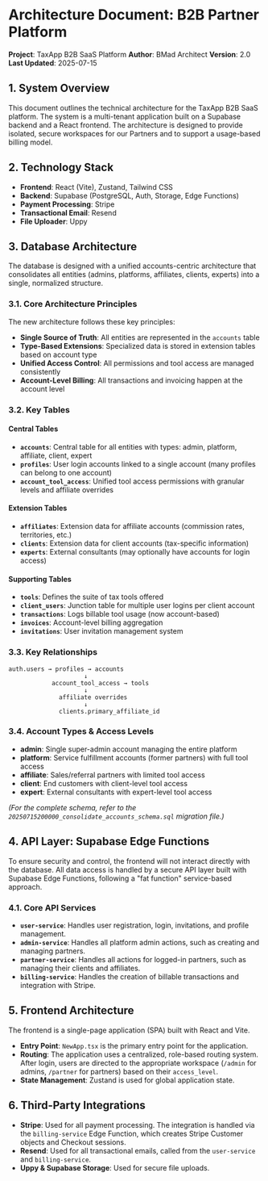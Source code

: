 # Architecture Document: B2B Partner Platform

**Project**: TaxApp B2B SaaS Platform
**Author**: BMad Architect
**Version**: 2.0
**Last Updated**: 2025-07-15

## 1. System Overview

This document outlines the technical architecture for the TaxApp B2B SaaS platform. The system is a multi-tenant application built on a Supabase backend and a React frontend. The architecture is designed to provide isolated, secure workspaces for our Partners and to support a usage-based billing model.

## 2. Technology Stack

*   **Frontend**: React (Vite), Zustand, Tailwind CSS
*   **Backend**: Supabase (PostgreSQL, Auth, Storage, Edge Functions)
*   **Payment Processing**: Stripe
*   **Transactional Email**: Resend
*   **File Uploader**: Uppy

## 3. Database Architecture

The database is designed with a unified accounts-centric architecture that consolidates all entities (admins, platforms, affiliates, clients, experts) into a single, normalized structure.

### 3.1. Core Architecture Principles

The new architecture follows these key principles:
- **Single Source of Truth**: All entities are represented in the `accounts` table
- **Type-Based Extensions**: Specialized data is stored in extension tables based on account type
- **Unified Access Control**: All permissions and tool access are managed consistently
- **Account-Level Billing**: All transactions and invoicing happen at the account level

### 3.2. Key Tables

#### Central Tables
*   **`accounts`**: Central table for all entities with types: admin, platform, affiliate, client, expert
*   **`profiles`**: User login accounts linked to a single account (many profiles can belong to one account)
*   **`account_tool_access`**: Unified tool access permissions with granular levels and affiliate overrides

#### Extension Tables
*   **`affiliates`**: Extension data for affiliate accounts (commission rates, territories, etc.)
*   **`clients`**: Extension data for client accounts (tax-specific information)
*   **`experts`**: External consultants (may optionally have accounts for login access)

#### Supporting Tables
*   **`tools`**: Defines the suite of tax tools offered
*   **`client_users`**: Junction table for multiple user logins per client account
*   **`transactions`**: Logs billable tool usage (now account-based)
*   **`invoices`**: Account-level billing aggregation
*   **`invitations`**: User invitation management system

### 3.3. Key Relationships

```
auth.users → profiles → accounts
                     ↓
            account_tool_access → tools
                     ↓
              affiliate overrides
                     ↓
              clients.primary_affiliate_id
```

### 3.4. Account Types & Access Levels

- **admin**: Single super-admin account managing the entire platform
- **platform**: Service fulfillment accounts (former partners) with full tool access
- **affiliate**: Sales/referral partners with limited tool access
- **client**: End customers with client-level tool access
- **expert**: External consultants with expert-level tool access

*(For the complete schema, refer to the `20250715200000_consolidate_accounts_schema.sql` migration file.)*

## 4. API Layer: Supabase Edge Functions

To ensure security and control, the frontend will not interact directly with the database. All data access is handled by a secure API layer built with Supabase Edge Functions, following a "fat function" service-based approach.

### 4.1. Core API Services

*   **`user-service`**: Handles user registration, login, invitations, and profile management.
*   **`admin-service`**: Handles all platform admin actions, such as creating and managing partners.
*   **`partner-service`**: Handles all actions for logged-in partners, such as managing their clients and affiliates.
*   **`billing-service`**: Handles the creation of billable transactions and integration with Stripe.

## 5. Frontend Architecture

The frontend is a single-page application (SPA) built with React and Vite.

*   **Entry Point**: `NewApp.tsx` is the primary entry point for the application.
*   **Routing**: The application uses a centralized, role-based routing system. After login, users are directed to the appropriate workspace (`/admin` for admins, `/partner` for partners) based on their `access_level`.
*   **State Management**: Zustand is used for global application state.

## 6. Third-Party Integrations

*   **Stripe**: Used for all payment processing. The integration is handled via the `billing-service` Edge Function, which creates Stripe Customer objects and Checkout sessions.
*   **Resend**: Used for all transactional emails, called from the `user-service` and `billing-service`.
*   **Uppy & Supabase Storage**: Used for secure file uploads.